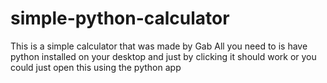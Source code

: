 # simple-python-calculator
This is a simple calculator that was made by Gab 
All you need to is have python installed on your desktop and just by clicking it should work or you could just open this using the python app
